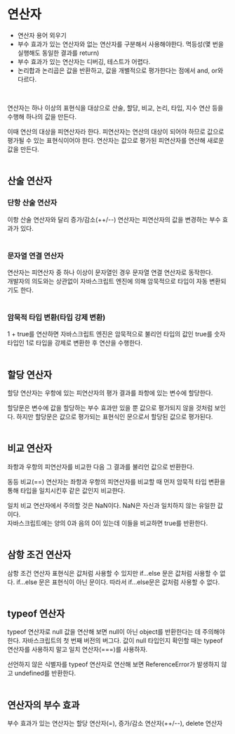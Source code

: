 # 연산자
- 연산자 용어 외우기
- 부수 효과가 있는 연산자와 없는 연산자를 구분해서 사용해야한다. 멱등성(몇 번을 실행해도 동일한 결과를 return)
- 부수 효과가 있는 연산자는 디버깅, 테스트가 어렵다.
- 논리합과 논리곱은 값을 반환하고, 값을 개별적으로 평가한다는 점에서 and, or와 다르다.
<br>

연산자는 하나 이상의 표현식을 대상으로 산술, 할당, 비교, 논리, 타입, 지수 연산 등을 수행해 하나의 값을 만든다.

이때 연산의 대상을 피연산자라 한다. 피연산자는 연산의 대상이 되어야 하므로 값으로 평가될 수 있는 표현식이어야 한다.
연산자는 값으로 평가된 피연산자를 연산해 새로운 값을 만든다.
<br>
<br>

## 산술 연산자

### 단항 산술 연산자

이항 산술 연산자와 달리 증가/감소(++/--) 연산자는 피연산자의 값을 변경하는 부수 효과가 있다.
<br>
<br>

### 문자열 연결 연산자
연산자는 피연산자 중 하나 이상이 문자열인 경우 문자열 연결 연산자로 동작한다.  
개발자의 의도와는 상관없이 자바스크립트 엔진에 의해 암묵적으로 타입이 자동 변환되기도 한다.
<br>
<br>

### 암묵적 타입 변환(타입 강제 변환)

1 + true를 연산하면 자바스크립트 엔진은 암묵적으로 불리언 타입의 값인 true를 숫자 타입인 1로 타입을 강제로 변환한 후 연산을 수행한다.
<br>
<br>

## 할당 연산자
할당 연산자는 우항에 있는 피연산자의 평가 결과를 좌항에 있는 변수에 할당한다.

할당문은 변수에 값을 할당하는 부수 효과만 있을 뿐 값으로 평가되지 않을 것처럼 보인다. 하지만 할당문은 값으로 평가되는 표현식인 문으로서 할당된 값으로 평가된다.
<br>
<br>

## 비교 연산자

좌항과 우항의 피연산자를 비교한 다음 그 결과를 불리언 값으로 반환한다.

동등 비교(==) 연산자는 좌항과 우항의 피연산자를 비교할 때 먼저 암묵적 타입 변환을 통해 타입을 일치시킨후 같은 값인지 비교한다.

일치 비교 연산자에서 주의할 것은 NaN이다. NaN은 자신과 일치하지 않는 유일한 값이다.  
자바스크립트에는 양의 0과 음의 0이 있는데 이들을 비교하면 true를 반환한다.
<br>
<br>

## 삼항 조건 연산자

삼항 조건 연산자 표현식은 값처럼 사용할 수 있지만 if...else 문은 값처럼 사용할 수 없다.
if...else 문은 표현식이 아닌 문이다. 따라서 if...else문은 값처럼 사용할 수 없다.
<br>
<br>

## typeof 연산자

typeof 연산자로 null 값을 연산해 보면 null이 아닌 object를 반환한다는 데 주의해야한다. 자바스크립트의 첫 번째 버전의 버그다.
값이 null 타입인지 확인할 때는 typeof 연산자를 사용하지 말고 일치 연산자(===)를 사용하자.

선언하지 않은 식별자를 typeof 연산자로 연산해 보면 ReferenceError가 발생하지 않고 undefined를 반환한다.
<br>
<br>

## 연산자의 부수 효과

부수 효과가 있는 연산자는 할당 연산자(=), 증가/감소 연산자(++/--), delete 연산자

<br>
<br>
